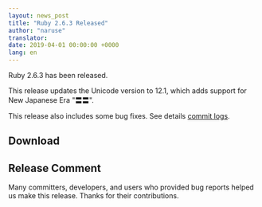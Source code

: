 ```yaml
---
layout: news_post
title: "Ruby 2.6.3 Released"
author: "naruse"
translator:
date: 2019-04-01 00:00:00 +0000
lang: en
---
```


Ruby 2.6.3 has been released.

This release updates the Unicode version to 12.1, which adds support for New Japanese Era "〓〓".

This release also includes some bug fixes.
See details [commit logs](https://github.com/ruby/ruby/compare/v2_6_2...v2_6_3).

## Download




## Release Comment

Many committers, developers, and users who provided bug reports helped
us make this release.
Thanks for their contributions.
